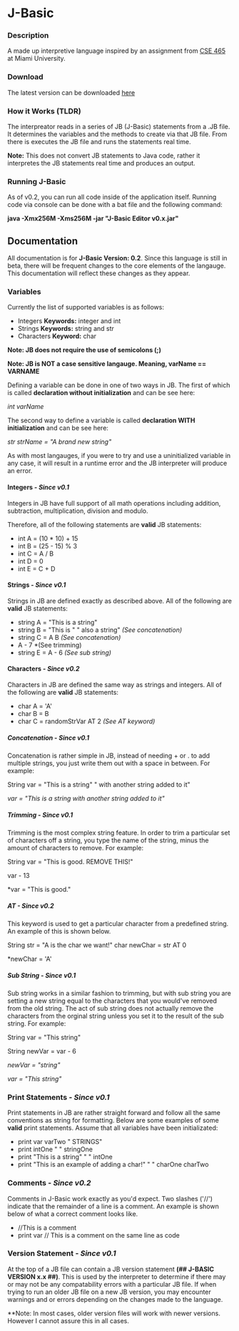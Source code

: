 # J-Basic
### Description
A made up interpretive language inspired by an assignment from [CSE 465](https://miamioh.edu/cec/academics/departments/cse/academics/course-descriptions/cse-465-565/index.html) at Miami University.

### Download
The latest version can be downloaded [here](https://www.mediafire.com/file/xlg4c9ydeg0geae/J-Basic_Editor_v0.2.jar/file)

### How it Works (TLDR)
The interpreator reads in a series of JB (J-Basic) statements from a .JB file. It determines the variables and the methods to create via that JB file. From there is executes the JB file and runs the statements real time. 

**Note:** This does not convert JB statements to Java code, rather it interpretes the JB statements real time and produces an output.

### Running J-Basic
As of v0.2, you can run all code inside of the application itself. Running code via console can be done with a bat file and the following command:

**java -Xmx256M -Xms256M -jar "J-Basic Editor v0.x.jar"**

## Documentation
All documentation is for **J-Basic Version: 0.2**. Since this language is still in beta, there will be frequent changes to the core elements of the langauge. This documentation will reflect these changes as they appear.

### Variables

Currently the list of supported variables is as follows:
* Integers **Keywords:** integer and int
* Strings **Keywords:** string and str
* Characters **Keyword:** char

**Note: JB does not require the use of semicolons (;)**

**Note: JB is NOT a case sensitive langauge. Meaning, varName == VARNAME**

Defining a variable can be done in one of two ways in JB. The first of which is called **declaration without initialization** and can be see here:

*int varName*

The second way to define a variable is called **declaration WITH initialization** and can be see here:

*str strName = "A brand new string"*

As with most langauges, if you were to try and use a uninitialized variable in any case, it will result in a runtime error and the JB interpreter will produce an error.

#### Integers *- Since v0.1*

Integers in JB have full support of all math operations including addition, subtraction, multiplication, division and modulo.

Therefore, all of the following statements are **valid** JB statements:
* int A = (10 * 10) + 15
* int B = (25 - 15) % 3
* int C = A / B
* int D = 0
* int E = C + D

#### Strings *- Since v0.1*

Strings in JB are defined exactly as described above. All of the following are **valid** JB statements:
* string A = "This is a string"
* string B = "This is " " also a string" *(See concatenation)*
* string C = A B *(See concatenation)*
* A - 7 *(See trimming)
* string E = A - 6 *(See sub string)*

#### Characters *- Since v0.2*

Characters in JB are defined the same way as strings and integers. All of the following are **valid** JB statements:
* char A = 'A'
* char B = B
* char C = randomStrVar AT 2 *(See AT keyword)*

##### Concatenation *- Since v0.1*

Concatenation is rather simple in JB, instead of needing + or . to add multiple strings, you just write them out with a space in between. For example:

String var = "This is a string" " with another string added to it"

*var = "This is a string with another string added to it"*

##### Trimming *- Since v0.1*

Trimming is the most complex string feature. In order to trim a particular set of characters off a string, you type the name of the string, minus the amount of characters to remove. For example:

String var = "This is good. REMOVE THIS!"

var - 13

*var = "This is good."

##### AT *- Since v0.2*

This keyword is used to get a particular character from a predefined string. An example of this is shown below.

String str = "A is the char we want!"
char newChar = str AT 0

*newChar = 'A'

##### Sub String *- Since v0.1*

Sub string works in a similar fashion to trimming, but with sub string you are setting a new string equal to the characters that you would've removed from the old string. The act of sub string does not actually remove the characters from the orginal string unless you set it to the result of the sub string. For example: 

String var = "This string"

String newVar = var - 6

*newVar = "string"*

*var = "This string"*

### Print Statements *- Since v0.1*

Print statements in JB are rather straight forward and follow all the same conventions as string for formatting. Below are some examples of some **valid** print statements. Assume that all variables have been initializated:

* print var varTwo " STRINGS"
* print intOne " " stringOne
* print "This is a string" " " intOne
* print "This is an example of adding a char!" " " charOne charTwo

### Comments *- Since v0.2*

Comments in J-Basic work exactly as you'd expect. Two slashes ('//') indicate that the remainder of a line is a comment. An example is shown below of what a correct comment looks like.

* //This is a comment
* print var // This is a comment on the same line as code

### Version Statement *- Since v0.1*
At the top of a JB file can contain a JB version statement **(## J-BASIC VERSION x.x ##)**. This is used by the interpreter to determine if there may or may not be any compatability errors with a particular JB file. If when trying to run an older JB file on a new JB version, you may encounter warnings and or errors depending on the changes made to the language. 

**Note: In most cases, older version files will work with newer versions. However I cannot assure this in all cases.


